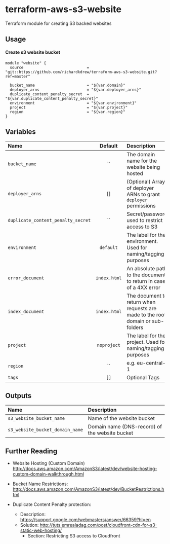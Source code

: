 # terraform-aws-s3-website
Terraform module for creating S3 backed websites

## Usage

#### Create s3 website bucket

```hcl
module "website" {
  source                            = "git::https://github.com/richardkdrew/terraform-aws-s3-website.git?ref=master"

  bucket_name                       = "${var.domain}"
  deployer_arns                     = "${var.deployer_arns}"
  duplicate_content_penalty_secret  = "${var.duplicate_content_penalty_secret}"
  environment                       = "${var.environment}"
  project                           = "${var.project}"
  region                            = "${var.region}"
}
```

## Variables

|  Name                              |  Default       |  Description                                                                        |  Required |
|:-----------------------------------|:--------------:|:------------------------------------------------------------------------------------|:---------:|
|  `bucket_name`                     |  ``            |  The domain name for the website being hosted                                       |  Yes      |
|  `deployer_arns`                   |  []            |  (Optional) Array of deployer ARNs to grant `deployer` permissions                  |  No       |
|  `duplicate_content_penalty_secret`|  ``            |  Secret/password used to restrict access to S3                                      |  Yes      |
|  `environment`                     |  `default`     |  The label for the environment. Used for naming/tagging purposes                    |  No       |
|  `error_document`                  |  `index.html`  |  An absolute path to the document to return in case of a 4XX error                  |  No       |
|  `index_document`                  |  `index.html`  |  The document to return when requests are made to the root domain or sub-folders    |  No       |
|  `project`                         |  `noproject`   |  The label for the project. Used for naming/tagging purposes                        |  No       |
|  `region`                          |  ``            |  e.g. eu-central-1                                                                  |  Yes      |
|  `tags`                            |  `[]`          |  Optional Tags                                                                      |  No       |

## Outputs

| Name                           | Description                                                 |
|:------------------------------ |:------------------------------------------------------------|
| `s3_website_bucket_name`       | Name of the website bucket                                  |
| `s3_website_bucket_domain_name`| Domain name (DNS-record) of the website bucket              |

## Further Reading

* Website Hosting (Custom Domain) http://docs.aws.amazon.com/AmazonS3/latest/dev/website-hosting-custom-domain-walkthrough.html

* Bucket Name Restrictions:
http://docs.aws.amazon.com/AmazonS3/latest/dev/BucketRestrictions.html

* Duplicate Content Penalty protection:
  * Description: https://support.google.com/webmasters/answer/66359?hl=en
  * Solution: http://tuts.emrealadag.com/post/cloudfront-cdn-for-s3-static-web-hosting/
    * Section: Restricting S3 access to Cloudfront
